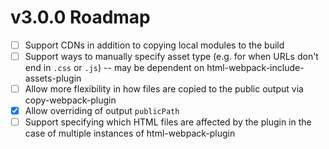 # v3.0.0 Roadmap

* [ ] Support CDNs in addition to copying local modules to the build
* [ ] Support ways to manually specify asset type (e.g. for when URLs don't end in `.css` or `.js`) -- may be dependent on html-webpack-include-assets-plugin
* [ ] Allow more flexibility in how files are copied to the public output via copy-webpack-plugin
* [x] Allow overriding of output `publicPath`
* [ ] Support specifying which HTML files are affected by the plugin in the case of multiple instances of html-webpack-plugin
